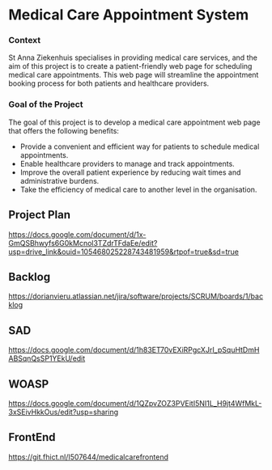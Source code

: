 # Medical Care Appointment System 
### Context

St Anna Ziekenhuis specialises in providing medical care services, and the aim of this project is to create a patient-friendly web page for scheduling medical care appointments. This web page will streamline the appointment booking process for both patients and healthcare providers.


### Goal of the Project

The goal of this project is to develop a medical care appointment web page that offers the following benefits:

- Provide a convenient and efficient way for patients to schedule medical appointments.
- Enable healthcare providers to manage and track appointments.
- Improve the overall patient experience by reducing wait times and administrative burdens.
- Take the efficiency of medical care to another level in the organisation.


## Project Plan 

https://docs.google.com/document/d/1x-GmQSBhwyfs6G0kMcnol3TZdrTFdaEe/edit?usp=drive_link&ouid=105468025228743481959&rtpof=true&sd=true


## Backlog

https://dorianvieru.atlassian.net/jira/software/projects/SCRUM/boards/1/backlog

## SAD

https://docs.google.com/document/d/1h83ET70vEXiRPgcXJrI_pSquHtDmHABSqnQsSP1YEkU/edit

## WOASP

https://docs.google.com/document/d/1QZpvZOZ3PVEitI5NI1L_H9jt4WfMkL-3xSEivHkkOus/edit?usp=sharing

## FrontEnd

https://git.fhict.nl/I507644/medicalcarefrontend


